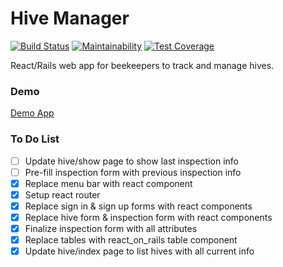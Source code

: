 # Hive Manager

[![Build Status](https://www.travis-ci.com/epair/hive_manager.svg?branch=main)](https://www.travis-ci.com/epair/hive_manager)
[![Maintainability](https://api.codeclimate.com/v1/badges/2ae1ac5c1974c3866dfe/maintainability)](https://codeclimate.com/github/epair/hive_manager/maintainability)
[![Test Coverage](https://api.codeclimate.com/v1/badges/2ae1ac5c1974c3866dfe/test_coverage)](https://codeclimate.com/github/epair/hive_manager/test_coverage)

React/Rails web app for beekeepers to track and manage hives.

### Demo

[Demo App](https://immense-atoll-78821.herokuapp.com/)

### To Do List

- [ ] Update hive/show page to show last inspection info
- [ ] Pre-fill inspection form with previous inspection info
- [x] Replace menu bar with react component
- [x] Setup react router
- [x] Replace sign in & sign up forms with react components
- [x] Replace hive form & inspection form with react components
- [x] Finalize inspection form with all attributes
- [x] Replace tables with react_on_rails table component
- [x] Update hive/index page to list hives with all current info

